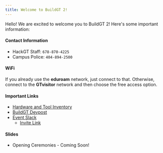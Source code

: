 ```yaml
---
title: Welcome to BuildGT 2!
---
```


Hello! We are excited to welcome you to BuildGT 2! Here's some important information:

#### Contact Information
* HackGT Staff: `678-870-4225`
* Campus Police: `404-894-2500`

#### WiFi

If you already use the **eduroam** network, just connect to that.  Otherwise,
connect to the **GTvisitor** network and then choose the free access option.

#### Important Links
* [Hardware and Tool Inventory](https://hardware.hack.gt/)
* [BuildGT Devpost](https://buildgt-2019.devpost.com/)
* [Event Slack](https://buildgt2.slack.com)
    * [Invite Link](https://join.slack.com/t/buildgt2/shared_invite/enQtNTUyNjMzMjQ5NDcyLThhZGE1ZmNkOGMwZDhmMzlhMGFiOWQyZjZjMzQ4Nzc4ODAyYWZjODNhYTk1NmRiMTk4YjE3NWQ0YmFlZjJhN2Y)

#### Slides
* Opening Ceremonies - Coming Soon!
